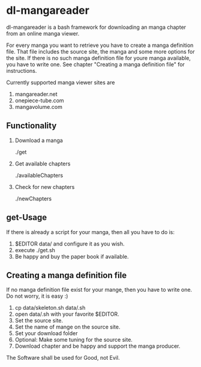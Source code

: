 # dl-mangareader

dl-mangareader is a bash framework for downloading an manga chapter from an online manga viewer.

For every manga you want to retrieve you have to create a manga definition file. That file includes the source site, the manga and some more options for the site. If there is no such manga definition file for youre manga available, you have to write one. See chapter "Creating a manga definition file" for instructions.

Currently supported manga viewer sites are

1. mangareader.net
1. onepiece-tube.com
1. mangavolume.com

## Functionality

1. Download a manga

    ./get <manga-definition-file> <chapter>

2. Get available chapters

    ./availableChapters <manga-definition-file>

3. Check for new chapters

    ./newChapters <manga-definition-file>

## get-Usage

If there is already a script for your manga, then all you have to do is:

1. $EDITOR data/<manga> and configure it as you wish.
2. execute ./get.sh <manga-definition-file> <chapter>
3. Be happy and buy the paper book if available.

## Creating a manga definition file

If no manga definition file exist for your mange, then you have to write one. Do not worry, it is easy :)

1. cp data/skeleton.sh data/<manga>.sh
2. open data/<manga>.sh with your favorite $EDITOR.
3. Set the source site.
4. Set the name of mange on the source site.
5. Set your download folder
6. Optional: Make some tuning for the source site.
7. Download chapter and be happy and support the manga producer.



The Software shall be used for Good, not Evil.
